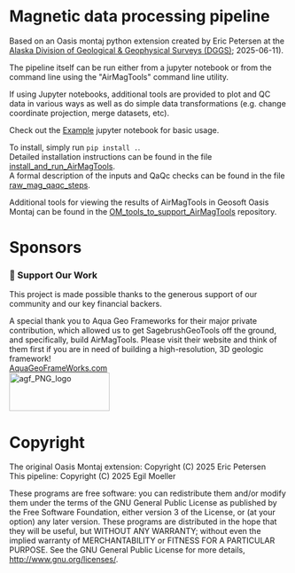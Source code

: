 # Magnetic data processing pipeline

Based on an Oasis montaj python extension created by Eric Petersen at the [Alaska Division of Geological & Geophysical Surveys (DGGS)](https://dggs.alaska.gov); 2025-06-11).

The pipeline itself can be run either from a jupyter notebook or from
the command line using the "AirMagTools" command line utility.

If using Jupyter notebooks, additional tools are provided to plot and QC data in
various ways as well as do simple data transformations (e.g. change
coordinate projection, merge datasets, etc).

Check out the [Example](example_notebooks/Example.ipynb) jupyter notebook for basic usage.

To install, simply run `pip install .`.  
Detailed installation instructions can be found in the file [install_and_run_AirMagTools](./install_and_run_AirMagTools.md).  
A formal description of the inputs and QaQc checks can be found in the file [raw_mag_qaqc_steps](raw_mag_qaqc_steps.md).  

Additional tools for viewing the results of AirMagTools in Geosoft Oasis Montaj can be found in the [OM_tools_to_support_AirMagTools](https://github.com/SagebrushGeoTools/OM_tools_to_support_AirMagTools) repository.  

# Sponsors
### 💖 Support Our Work

This project is made possible thanks to the generous support of our community and our key financial backers.

A special thank you to Aqua Geo Frameworks for their major private contribution, which allowed us to get SagebrushGeoTools off the ground,
 and specifically, build AirMagTools. Please visit their website and think of them first if you are in need of building a 
high-resolution, 3D geologic framework!  
[AquaGeoFrameWorks.com](https://www.aquageoframeworks.com/)  
<img width="181" height="69" alt="agf_PNG_logo" src="https://github.com/user-attachments/assets/f35b323e-29db-44c6-8c1d-3d6870305a22" />


# Copyright

The original Oasis Montaj extension: Copyright (C) 2025 Eric Petersen  
This pipeline: Copyright (C) 2025 Egil Moeller

These programs are free software: you can redistribute them and/or modify them under the terms of the GNU General Public License as published by the Free Software Foundation, either version 3 of the License, or (at your option) any later version. These programs are distributed in the hope that they will be useful, but WITHOUT ANY WARRANTY; without even the implied warranty of MERCHANTABILITY or FITNESS FOR A PARTICULAR PURPOSE. See the GNU General Public License for more details, http://www.gnu.org/licenses/.
